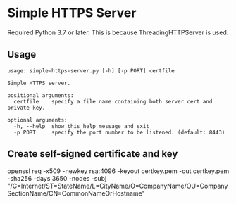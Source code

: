 Simple HTTPS Server
===================

Required Python 3.7 or later.
This is because ThreadingHTTPServer is used.

## Usage

```
usage: simple-https-server.py [-h] [-p PORT] certfile

Simple HTTPS server.

positional arguments:
  certfile    specify a file name containing both server cert and private key.

optional arguments:
  -h, --help  show this help message and exit
  -p PORT     specify the port number to be listened. (default: 8443)
```

## Create self-signed certificate and key

openssl req -x509 -newkey rsa:4096 -keyout certkey.pem -out certkey.pem -sha256 -days 3650 -nodes -subj "/C=Internet/ST=StateName/L=CityName/O=CompanyName/OU=CompanySectionName/CN=CommonNameOrHostname"

